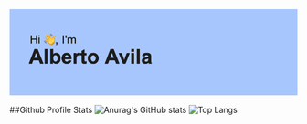 
![Logo](https://github.com/datalbert/datalbert/blob/main/header.png)

##Github Profile Stats
![Anurag's GitHub stats](https://github-readme-stats.vercel.app/api?username=datalbert&show_icons=true&theme=transparent)
![Top Langs](https://github-readme-stats.vercel.app/api/top-langs/?username=datalbert&hide_progress=true)



